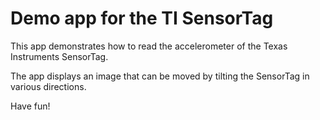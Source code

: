 # Demo app for the TI SensorTag

This app demonstrates how to read the accelerometer of the Texas Instruments SensorTag.

The app displays an image that can be moved by tilting the SensorTag in various directions.

Have fun!
